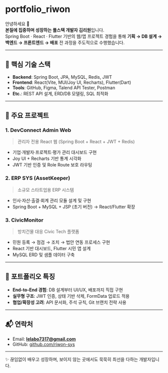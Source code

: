 # portfolio_riwon

안녕하세요 👋  
**본질에 집중하며 성장하는 풀스택 개발자 김리원**입니다.  
Spring Boot · React · Flutter 기반의 웹/앱 프로젝트 경험을 통해 **기획 → DB 설계 → 백엔드 → 프론트엔드 → 배포** 전 과정을 주도적으로 수행했습니다.

---

## 🔑 핵심 기술 스택
- **Backend**: Spring Boot, JPA, MySQL, Redis, JWT  
- **Frontend**: React(Vite, MUI/Joy UI, Recharts), Flutter(Dart)  
- **Tools**: GitHub, Figma, Talend API Tester, Postman  
- **Etc.**: REST API 설계, ERD/DB 모델링, SQL 최적화

---

## 📌 주요 프로젝트

### 1. DevConnect Admin Web
> 관리자 전용 React 웹 (Spring Boot + React + JWT + Redis)  
- 기업·개발자·프로젝트·평가 관리 대시보드 구현  
- Joy UI + Recharts 기반 통계 시각화  
- JWT 기반 인증 및 Role Route 보호 라우팅  

### 2. ERP SYS (AssetKeeper)
> 소규모 스타트업용 ERP 시스템  
- 인사·자산·출결·회계 관리 모듈 설계 및 구현  
- Spring Boot + MySQL + JSP (초기 버전) → React/Flutter 확장  

### 3. CivicMonitor
> 방치건물 대응 Civic Tech 플랫폼  
- 민원 등록 → 점검 → 조치 → 법안 연동 프로세스 구현  
- React 기반 대시보드, Flutter 시민 앱 설계  
- MySQL ERD 및 샘플 데이터 구축  

---

## 📂 포트폴리오 특징
- **End-to-End 경험**: DB 설계부터 UI/UX, 배포까지 직접 구현  
- **실무형 구조**: JWT 인증, 상태 기반 삭제, FormData 업로드 적용  
- **협업/확장성 고려**: API 문서화, 주석 규칙, Git 브랜치 전략 사용  

---

## 📬 연락처
- Email: **lelabo7317@gmail.com**  
- GitHub: [github.com/riwon-sys](https://github.com/riwon-sys)  

---
✨ 끊임없이 배우고 성장하며, 보이지 않는 곳에서도 묵묵히 최선을 다하는 개발자입니다.
